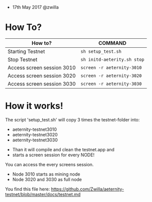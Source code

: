 * 17th May 2017 @zwilla

# How To?

How to? | COMMAND
------------ | -------------
Starting Testnet | `sh setup_test.sh`
Stop Testnet | `sh initd-aeterity.sh stop`
Access screen session 3010| `screen -r aeternity-3010`
Access screen session 3020| `screen -r aeternity-3020`
Access screen session 3030| `screen -r aeternity-3030`


# How it works!
The script 'setup_test.sh' will copy 3 times the testnet-folder into:
- aeternity-testnet3010
- aeternity-testnet3020
- aeternity-testnet3030
 
 * Than it will compile and clean the testnet.app and 
 * starts a screen session for every NODE!
 
 You can access the every screens session.
 * Node 3010 starts as mining node
 * Node 3020 and 3030 as full node
 
 You find this file here: https://github.com/Zwilla/aeternity-testnet/blob/master/docs/testnet.md
 
